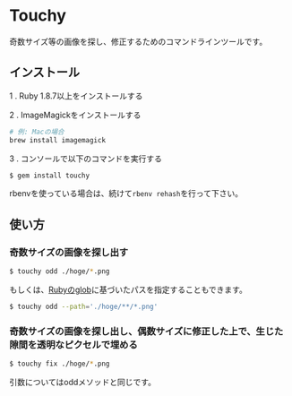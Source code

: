# Touchy

奇数サイズ等の画像を探し、修正するためのコマンドラインツールです。

## インストール

1 . Ruby 1.8.7以上をインストールする

2 . ImageMagickをインストールする

```bash
# 例: Macの場合
brew install imagemagick
```

3 . コンソールで以下のコマンドを実行する

```bash
$ gem install touchy
```

rbenvを使っている場合は、続けて`rbenv rehash`を行って下さい。

## 使い方

### 奇数サイズの画像を探し出す

```bash
$ touchy odd ./hoge/*.png
```

もしくは、[Rubyのglob](http://docs.ruby-lang.org/ja/1.9.3/method/Dir/s/glob.html)に基づいたパスを指定することもできます。

```bash
$ touchy odd --path='./hoge/**/*.png'
```

### 奇数サイズの画像を探し出し、偶数サイズに修正した上で、生じた隙間を透明なピクセルで埋める

```bash
$ touchy fix ./hoge/*.png
```

引数についてはoddメソッドと同じです。
